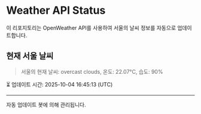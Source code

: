
# Weather API Status

이 리포지토리는 OpenWeather API를 사용하여 서울의 날씨 정보를 자동으로 업데이트합니다.

## 현재 서울 날씨
> 서울의 현재 날씨: overcast clouds, 온도: 22.07°C, 습도: 90%

⏳ 업데이트 시간: 2025-10-04 16:45:13 (UTC)

---
자동 업데이트 봇에 의해 관리됩니다.
